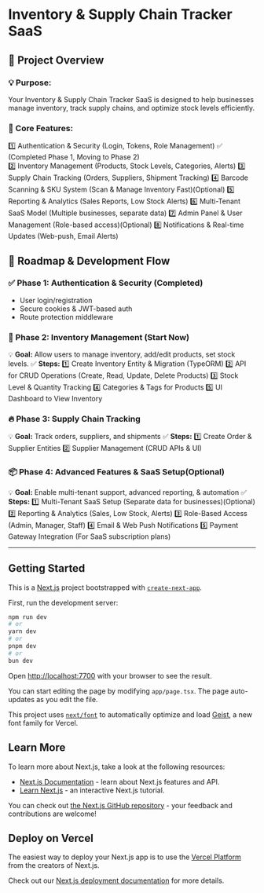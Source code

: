 # Inventory & Supply Chain Tracker SaaS

## 📌 Project Overview

### 💡 Purpose:
Your Inventory & Supply Chain Tracker SaaS is designed to help businesses manage inventory, track supply chains, and optimize stock levels efficiently.

### 🚀 Core Features:
1️⃣ Authentication & Security (Login, Tokens, Role Management) ✅ (Completed Phase 1, Moving to Phase 2)<br>
2️⃣ Inventory Management (Products, Stock Levels, Categories, Alerts)
3️⃣ Supply Chain Tracking (Orders, Suppliers, Shipment Tracking)
4️⃣ Barcode Scanning & SKU System (Scan & Manage Inventory Fast)(Optional)
5️⃣ Reporting & Analytics (Sales Reports, Low Stock Alerts)
6️⃣ Multi-Tenant SaaS Model (Multiple businesses, separate data)
7️⃣ Admin Panel & User Management (Role-based access)(Optional)
8️⃣ Notifications & Real-time Updates (Web-push, Email Alerts)


## 📌 Roadmap & Development Flow

### ✅ Phase 1: Authentication & Security (Completed)
- User login/registration
- Secure cookies & JWT-based auth
- Route protection middleware

### 🚀 Phase 2: Inventory Management (Start Now)
💡 **Goal:** Allow users to manage inventory, add/edit products, set stock levels.
✅ **Steps:**
1️⃣ Create Inventory Entity & Migration (TypeORM)
2️⃣ API for CRUD Operations (Create, Read, Update, Delete Products)
3️⃣ Stock Level & Quantity Tracking
4️⃣ Categories & Tags for Products
5️⃣ UI Dashboard to View Inventory

### 🔥 Phase 3: Supply Chain Tracking
💡 **Goal:** Track orders, suppliers, and shipments
✅ **Steps:**
1️⃣ Create Order & Supplier Entities
2️⃣ Supplier Management (CRUD APIs & UI)


### 📦 Phase 4: Advanced Features & SaaS Setup(Optional)
💡 **Goal:** Enable multi-tenant support, advanced reporting, & automation
✅ **Steps:**
1️⃣ Multi-Tenant SaaS Setup (Separate data for businesses)(Optional)
2️⃣ Reporting & Analytics (Sales, Low Stock, Alerts)
3️⃣ Role-Based Access (Admin, Manager, Staff)
4️⃣ Email & Web Push Notifications
5️⃣ Payment Gateway Integration (For SaaS subscription plans)


---

## Getting Started

This is a [Next.js](https://nextjs.org) project bootstrapped with [`create-next-app`](https://nextjs.org/docs/app/api-reference/cli/create-next-app).

First, run the development server:

```bash
npm run dev
# or
yarn dev
# or
pnpm dev
# or
bun dev
```

Open [http://localhost:7700](http://localhost:7700) with your browser to see the result.

You can start editing the page by modifying `app/page.tsx`. The page auto-updates as you edit the file.

This project uses [`next/font`](https://nextjs.org/docs/app/building-your-application/optimizing/fonts) to automatically optimize and load [Geist](https://vercel.com/font), a new font family for Vercel.

## Learn More

To learn more about Next.js, take a look at the following resources:

- [Next.js Documentation](https://nextjs.org/docs) - learn about Next.js features and API.
- [Learn Next.js](https://nextjs.org/learn) - an interactive Next.js tutorial.

You can check out [the Next.js GitHub repository](https://github.com/vercel/next.js) - your feedback and contributions are welcome!

## Deploy on Vercel

The easiest way to deploy your Next.js app is to use the [Vercel Platform](https://vercel.com/new?utm_medium=default-template&filter=next.js&utm_source=create-next-app&utm_campaign=create-next-app-readme) from the creators of Next.js.

Check out our [Next.js deployment documentation](https://nextjs.org/docs/app/building-your-application/deploying) for more details.
